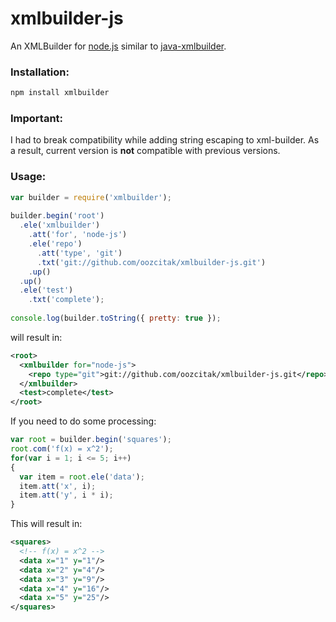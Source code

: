 # xmlbuilder-js

An XMLBuilder for [node.js](http://nodejs.org/) similar to 
[java-xmlbuilder](http://code.google.com/p/java-xmlbuilder/).

### Installation:

``` sh
npm install xmlbuilder
```

### Important:

I had to break compatibility while adding string escaping to xml-builder. 
As a result, current version is **not** compatible with previous versions.

### Usage:

``` js
var builder = require('xmlbuilder');
    
builder.begin('root')
  .ele('xmlbuilder')
    .att('for', 'node-js')
    .ele('repo')
      .att('type', 'git')
      .txt('git://github.com/oozcitak/xmlbuilder-js.git') 
    .up()
  .up()
  .ele('test')
    .txt('complete');
    
console.log(builder.toString({ pretty: true });
```

will result in:

``` xml
<root>
  <xmlbuilder for="node-js">
    <repo type="git">git://github.com/oozcitak/xmlbuilder-js.git</repo>
  </xmlbuilder>
  <test>complete</test>
</root>
```

If you need to do some processing:

``` js
var root = builder.begin('squares');
root.com('f(x) = x^2');
for(var i = 1; i <= 5; i++)
{
  var item = root.ele('data');
  item.att('x', i);
  item.att('y', i * i);
}
```

This will result in:

``` xml
<squares>
  <!-- f(x) = x^2 -->
  <data x="1" y="1"/>
  <data x="2" y="4"/>
  <data x="3" y="9"/>
  <data x="4" y="16"/>
  <data x="5" y="25"/>
</squares>
```
